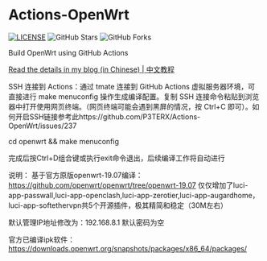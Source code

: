 # Actions-OpenWrt

[![LICENSE](https://img.shields.io/github/license/mashape/apistatus.svg?style=flat-square&label=LICENSE)](https://github.com/P3TERX/Actions-OpenWrt/blob/master/LICENSE)
![GitHub Stars](https://img.shields.io/github/stars/P3TERX/Actions-OpenWrt.svg?style=flat-square&label=Stars&logo=github)
![GitHub Forks](https://img.shields.io/github/forks/P3TERX/Actions-OpenWrt.svg?style=flat-square&label=Forks&logo=github)

Build OpenWrt using GitHub Actions

[Read the details in my blog (in Chinese) | 中文教程](https://p3terx.com/archives/build-openwrt-with-github-actions.html)

SSH 连接到 Actions：通过 tmate 连接到 GitHub Actions 虚拟服务器环境，可直接进行 make menuconfig 操作生成编译配置。复制 SSH 连接命令粘贴到浏览器中打开使用网页终端。（网页终端可能会遇到黑屏的情况，按 Ctrl+C 即可）。如何开启SSH链接参考此https://github.com/P3TERX/Actions-OpenWrt/issues/237

cd openwrt && make menuconfig

完成后按Ctrl+D组合键或执行exit命令退出，后续编译工作将自动进行


说明：
基于官方原版openwrt-19.07编译：https://github.com/openwrt/openwrt/tree/openwrt-19.07
仅仅增加了luci-app-passwall,luci-app-openclash,luci-app-zerotier,luci-app-augardhome，luci-app-softethervpn共5个开源插件，极其精简和稳定（30M左右）

默认管理IP地址修改为：192.168.8.1
默认密码为空

官方已编译ipk软件：https://downloads.openwrt.org/snapshots/packages/x86_64/packages/
